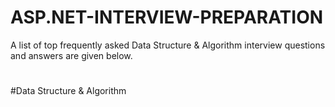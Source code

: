 # ASP.NET-INTERVIEW-PREPARATION

A list of top frequently asked Data Structure & Algorithm interview questions and answers are given below.
#

#Data Structure & Algorithm
